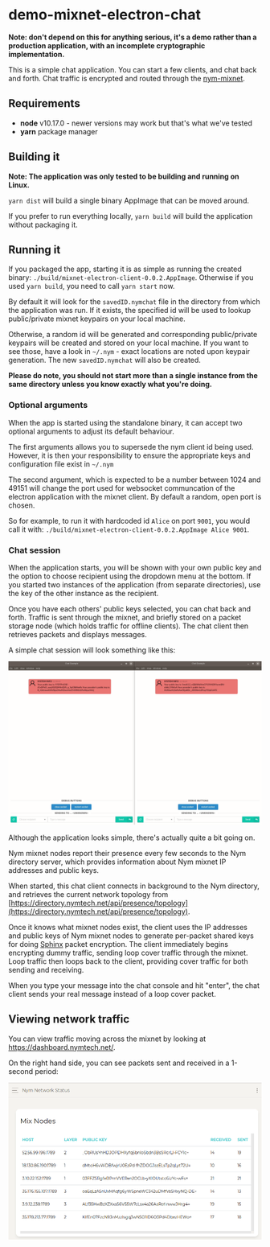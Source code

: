 # demo-mixnet-electron-chat

**Note: don't depend on this for anything serious, it's a demo rather than a production application, with an incomplete cryptographic implementation.**

This is a simple chat application. You can start a few clients, and chat back and forth. Chat traffic is encrypted and routed through the [nym-mixnet](https://github.com/nymtech/nym-mixnet).

## Requirements

* **node** v10.17.0 - newer versions may work but that's what we've tested
* **yarn** package manager

## Building it

**Note: The application was only tested to be building and running on Linux.**

`yarn dist` will build a single binary AppImage that can be moved around. 

If you prefer to run everything locally, `yarn build` will build the application without packaging it.

## Running it

If you packaged the app, starting it is as simple as running the created binary: `./build/mixnet-electron-client-0.0.2.AppImage`. Otherwise if you used `yarn build`, you need to call `yarn start` now.

By default it will look for the `savedID.nymchat` file in the directory from which the application was run. If it exists, the specified id will be used to lookup public/private mixnet keypairs on your local machine.

Otherwise, a random id will be generated and corresponding public/private keypairs will be created and stored on your local machine. If you want to see those, have a look in `~/.nym` - exact locations are noted upon keypair generation. The new `savedID.nymchat` will also be created.

**Please do note, you should not start more than a single instance from the same directory unless you know exactly what you're doing.**

### Optional arguments

When the app is started using the standalone binary, it can accept two optional arguments to adjust its default behaviour.

The first arguments allows you to supersede the nym client id being used. However, it is then your responsibility to ensure the appropriate keys and configuration file exist in `~/.nym`

The second argument, which is expected to be a number between 1024 and 49151 will change the port used for websocket communcation of the electron application with the mixnet client. By default a random, open port is chosen.

So for example, to run it with hardcoded id `Alice` on port `9001`, you would call it with: `./build/mixnet-electron-client-0.0.2.AppImage Alice 9001`.

### Chat session

When the application starts, you will be shown with your own public key and the option to choose recipient using the dropdown menu at the bottom. If you started two instances of the application (from separate directories), use the key of the other instance as the recipient.

Once you have each others' public keys selected, you can chat back and forth. Traffic is sent through the mixnet, and briefly stored on a packet storage node (which holds traffic for offline clients). The chat client then retrieves packets and displays messages.

A simple chat session will look something like this:

![conversation](assets/conversation.gif)

Although the application looks simple, there's actually quite a bit going on.

Nym mixnet nodes report their presence every few seconds to the Nym directory server, which provides information about Nym mixnet IP addresses and public keys.

When started, this chat client connects in background to the Nym directory, and retrieves the current network topology from [https://directory.nymtech.net/api/presence/topology](https://directory.nymtech.net/api/presence/topology).

Once it knows what mixnet nodes exist, the client uses the IP addresses and public keys of Nym mixnet nodes to generate per-packet shared keys for doing [Sphinx](https://cypherpunks.ca/~iang/pubs/Sphinx_Oakland09.pdf) packet encryption. The client immediately begins encrypting dummy traffic, sending loop cover traffic through the mixnet. Loop traffic then loops back to the client, providing cover traffic for both sending and receiving.

When you type your message into the chat console and hit "enter", the chat client sends your real message instead of a loop cover packet.

## Viewing network traffic

You can view traffic moving across the mixnet by looking at https://dashboard.nymtech.net/.

On the right hand side, you can see packets sent and received in a 1-second period:

![dashboard](assets/dashboard.gif)
